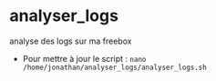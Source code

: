 # analyser_logs
analyse des logs sur ma freebox

- Pour mettre à jour le script : `nano /home/jonathan/analyser_logs/analyser_logs.sh`